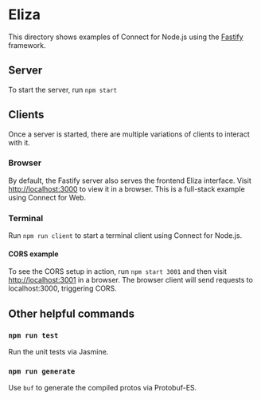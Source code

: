 # Eliza

This directory shows examples of Connect for Node.js using the [Fastify](https://fastify.io) framework.

## Server

To start the server, run `npm start`

## Clients

Once a server is started, there are multiple variations of clients to interact with it.

### Browser

By default, the Fastify server also serves the frontend Eliza interface. Visit [http://localhost:3000](http://localhost:3000)
to view it in a browser. This is a full-stack example using Connect for Web.

### Terminal

Run `npm run client` to start a terminal client using Connect for Node.js.

#### CORS example

To see the CORS setup in action, run `npm start 3001` and then visit [http://localhost:3001](http://localhost:3001)
in a browser. The browser client will send requests to localhost:3000,
triggering CORS.


## Other helpful commands

### `npm run test`

Run the unit tests via Jasmine.

### `npm run generate`

Use `buf` to generate the compiled protos via Protobuf-ES.
